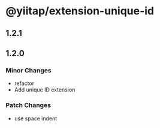 # @yiitap/extension-unique-id

## 1.2.1

## 1.2.0

### Minor Changes

- refactor
- Add unique ID extension

### Patch Changes

- use space indent
